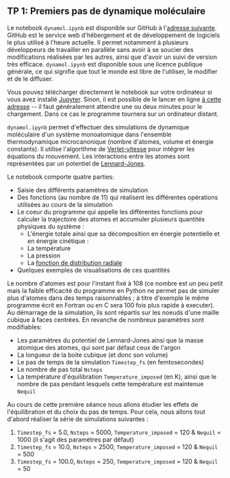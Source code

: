 ## TP 1: Premiers pas de dynamique moléculaire

Le notebook `dynamol.ipynb` est disponible sur GitHub à l'[adresse suivante](https://github.com/salanne/dynamol). GitHub est le service web d'hébergement et de développement de logiciels le plus utilisé à l'heure actuelle. Il permet notamment à plusieurs développeurs de travailler en parallèle sans avoir à se soucier des modifications réalisées par les autres, ainsi que d'avoir un suivi de version très efficace. `dynamol.ipynb` est disponible sous une licence publique générale, ce qui signifie que tout le monde est libre de l'utiliser, le modifier et de le diffuser.

Vous pouvez télécharger directement le notebook sur votre ordinateur si vous avez installé [Jupyter](https://jupyter.org/). Sinon, il est possible de le lancer en ligne [à cette adresse](https://mybinder.org/v2/gh/salanne/dynamol/main) -- il faut généralement attendre une ou deux minutes pour le chargement. Dans ce cas le programme tournera sur un ordinateur distant. 

`dynamol.ipynb` permet d'effectuer des simulations de dynamique moléculaire d'un système monoatomique dans l'ensemble thermodynamique microcanonique (nombre d'atomes, volume et énergie constants). Il utilise l'algorithme de [Verlet-vitesse](https://en.wikipedia.org/wiki/Verlet_integration#Velocity_Verlet) pour intégrer les équations du mouvement. Les interactions entre les atomes sont représentées par un potentiel de [Lennard-Jones](https://fr.wikipedia.org/wiki/Potentiel_de_Lennard-Jones).

Le notebook comporte quatre parties:
- Saisie des différents paramètres de simulation
- Des fonctions (au nombre de 11) qui réalisent les différentes opérations utilisées au cours de la simulation
- Le coeur du programme qui appelle les différentes fonctions pour calculer la trajectoire des atomes et accumuler plusieurs quantités physiques du système :
  - L'énergie totale ainsi que sa décomposition en énergie potentielle et en énergie cinétique : 
  - La température 
  - La pression 
  - La [fonction de distribution radiale](https://fr.wikipedia.org/wiki/Fonction_de_distribution_radiale) 
- Quelques exemples de visualisations de ces quantités

Le nombre d'atomes est pour l'instant fixé à 108 (ce nombre est un peu petit mais la faible efficacité du programme en Python ne permet pas de simuler plus d'atomes dans des temps raisonnables ; à titre d'exemple le même programme écrit en Fortran ou en C sera 100 fois plus rapide à executer). Au démarrage de la simulation, ils sont répartis sur les noeuds d'une maille cubique à faces centrées. En revanche de nombreux paramètres sont modifiables:
- Les paramètres du potentiel de Lennard-Jones ainsi que la masse atomique des atomes, qui sont par défaut ceux de l'argon
- La longueur de la boite cubique (et donc son volume)
- Le pas de temps de la simulation `Timestep_fs` (en femtosecondes) 
- Le nombre de pas total `Nsteps`
- La température d'équilibration `Temperature_imposed` (en K), ainsi que le nombre de pas pendant lesquels cette température est maintenue `Nequil`

Au cours de cette première séance nous allons étudier les effets de l'équilibration et du choix du pas de temps. Pour cela, nous allons tout d'abord réaliser la série de simulations suivantes :
1. `Timestep_fs` = 5.0, `Nsteps` = 5000, `Temperature_imposed` = 120 & `Nequil` = 1000 (il s'agit des paramètres par défaut)
2. `Timestep_fs` = 10.0, `Nsteps` = 2500, `Temperature_imposed` = 120 & `Nequil` = 500
3. `Timestep_fs` = 100.0, `Nsteps` = 250, `Temperature_imposed` = 120 & `Nequil` = 50
